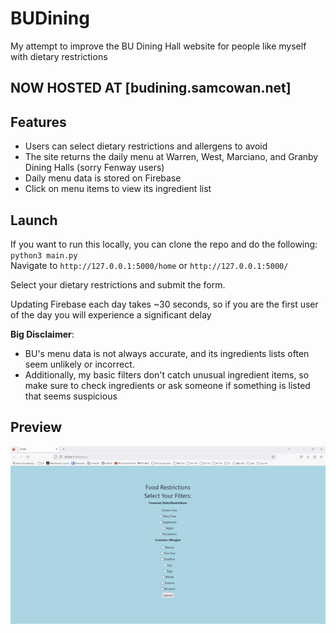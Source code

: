 # BUDining
My attempt to improve the BU Dining Hall website for people like myself with dietary restrictions

## NOW HOSTED AT [budining.samcowan.net]

## Features
- Users can select dietary restrictions and allergens to avoid
- The site returns the daily menu at Warren, West, Marciano, and Granby Dining Halls (sorry Fenway users)
- Daily menu data is stored on Firebase
- Click on menu items to view its ingredient list

## Launch
If you want to run this locally, you can clone the repo and do the following:
`python3 main.py`  
Navigate to `http://127.0.0.1:5000/home` or `http://127.0.0.1:5000/`

Select your dietary restrictions and submit the form.  
  
Updating Firebase each day takes ~30 seconds, so if you are the first user of the day you will experience a significant delay  
  
**Big Disclaimer**: 
- BU's menu data is not always accurate, and its ingredients lists often seem unlikely or incorrect.
- Additionally, my basic filters don't catch unusual ingredient items, so make sure to check ingredients or ask someone if something is listed that seems suspicious

## Preview
![](demo.gif)
